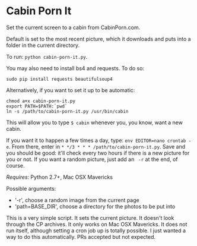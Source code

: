 Cabin Porn It
==========

Set the current screen to a cabin from CabinPorn.com.

Default is set to the most recent picture, which it downloads and puts into a
folder in the current directory.

To run: `python cabin-porn-it.py`.

You may also need to install bs4 and requests. To do so:

`sudo pip install requests beautifulsoup4`

Alternatively, if you want to set it up to be automatic:

```
chmod a+x cabin-porn-it.py
export PATH=$PATH:`pwd`
ln -s /path/to/cabin-porn-it.py /usr/bin/cabin
```

This will allow you to type `$ cabin` whenever you, you know, want a new cabin.

If you want it to happen a few times a day, type: `env EDITOR=nano crontab -e`. From there, enter in `* */3 * * * /path/to/cabin-porn-it.py`. Save and you should be good: it'll check every two hours if there is a new picture for you or not. If you want a random picture, just add an ` -r` at the end, of course.

_Requires_: Python 2.7+, Mac OSX Mavericks

Possible arguments:  

  * '-r', choose a random image from the current page  
  * 'path=BASE_DIR', choose a directory for the photos to be put into  

This is a very simple script. It sets the current picture. It doesn't look through the CP archives. It only works on Mac OSX Mavericks. It does not run itself, although setting a cron job up is totally possible. I just wanted a way to do this automatically. PRs accepted but not expected.